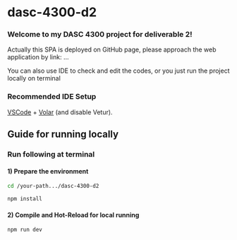 # dasc-4300-d2

### Welcome to my DASC 4300 project for deliverable 2!
Actually this SPA is deployed on GitHub page, please
approach the web application by link: ...




You can also use IDE to check and edit the codes,
or you just run the project locally on terminal

### Recommended IDE Setup

[VSCode](https://code.visualstudio.com/) + [Volar](https://marketplace.visualstudio.com/items?itemName=Vue.volar) (and disable Vetur).


## Guide for running locally
### Run following at terminal

#### 1) Prepare the environment
```sh
cd /your-path.../dasc-4300-d2
```

```sh
npm install
```

#### 2) Compile and Hot-Reload for local running

```sh
npm run dev
```
